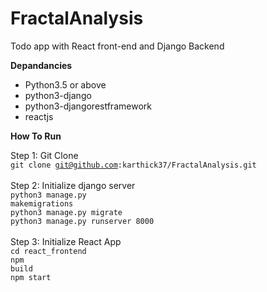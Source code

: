 # FractalAnalysis
Todo app with React front-end and Django Backend

**Depandancies**
<ul>
  <li>Python3.5 or above</li>
  <li>python3-django</li>
  <li>python3-djangorestframework</li>
  <li>reactjs</li>
</ul>

**How To Run** <br>

Step 1: Git Clone <br>
  <code>git clone git@github.com:karthick37/FractalAnalysis.git</code><br><br>
Step 2: Initialize django server <br>
  <code>python3 manage.py makemigrations</code> <br>
  <code>python3 manage.py migrate</code> <br>
  <code>python3 manage.py runserver 8000</code> <br><br>
Step 3: Initialize React App <br>
  <code>cd react_frontend</code> <br>
  <code>npm build </code> <br>
  <code>npm start </code> <br>


